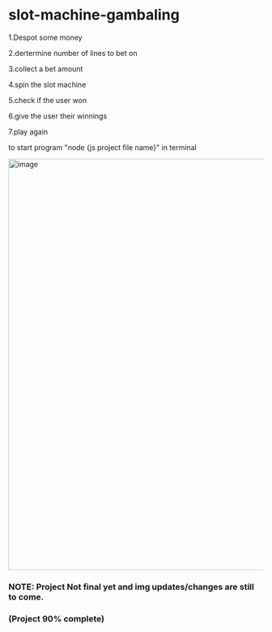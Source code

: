 # slot-machine-gambaling


 1.Despot some money
 
 2.dertermine number of lines to bet on
 
 3.collect a bet amount
 
 4.spin the slot machine
 
 5.check if the user won
 
 6.give the user their winnings
 
 7.play again


 to start program "node {js project file name}" in terminal

<img width="811" alt="image" src="https://github.com/Vidacelinda/slot-machine-gambaling/assets/87499194/82259034-f758-4a41-8119-95f6c3cedcdc">

### NOTE: Project Not final yet and img updates/changes are still to come.

### (Project 90% complete)
